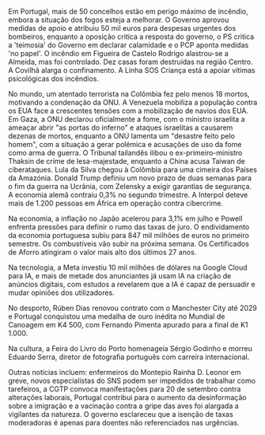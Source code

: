 Em Portugal, mais de 50 concelhos estão em perigo máximo de incêndio, embora a situação dos fogos esteja a melhorar. O Governo aprovou medidas de apoio e atribuiu 50 mil euros para despesas urgentes dos bombeiros, enquanto a oposição critica a resposta do governo, o PS critica a 'teimosia' do Governo em declarar calamidade e o PCP aponta medidas 'no papel'. O incêndio em Figueira de Castelo Rodrigo alastrou-se a Almeida, mas foi controlado. Dez casas foram destruídas na região Centro. A Covilhã alarga o confinamento. A Linha SOS Criança está a apoiar vítimas psicológicas dos incêndios.

No mundo, um atentado terrorista na Colômbia fez pelo menos 18 mortos, motivando a condenação da ONU. A Venezuela mobiliza a população contra os EUA face a crescentes tensões com a mobilização de navios dos EUA. Em Gaza, a ONU declarou oficialmente a fome, com o ministro israelita a ameaçar abrir "as portas do inferno" e ataques israelitas a causarem dezenas de mortos, enquanto a ONU lamenta um "desastre feito pelo homem", com a situação a gerar polémica e acusações de uso da fome como arma de guerra. O Tribunal tailandês ilibou o ex-primeiro-ministro Thaksin de crime de lesa-majestade, enquanto a China acusa Taiwan de ciberataques. Lula da Silva chegou à Colômbia para uma cimeira dos Países da Amazónia. Donald Trump definiu um novo prazo de duas semanas para o fim da guerra na Ucrânia, com Zelensky a exigir garantias de segurança. A economia alemã contraiu 0,3% no segundo trimestre. A Interpol deteve mais de 1.200 pessoas em África em operação contra cibercrime.

Na economia, a inflação no Japão acelerou para 3,1% em julho e Powell enfrenta pressões para definir o rumo das taxas de juro. O endividamento da economia portuguesa subiu para 847 mil milhões de euros no primeiro semestre. Os combustíveis vão subir na próxima semana. Os Certificados de Aforro atingiram o valor mais alto dos últimos 27 anos.

Na tecnologia, a Meta investiu 10 mil milhões de dólares na Google Cloud para IA, e mais de metade dos anunciantes já usam IA na criação de anúncios digitais, com estudos a revelarem que a IA é capaz de persuadir e mudar opiniões dos utilizadores.

No desporto, Rúben Dias renovou contrato com o Manchester City até 2029 e Portugal conquistou uma medalha de ouro inédita no Mundial de Canoagem em K4 500, com Fernando Pimenta apurado para a final de K1 1.000.

Na cultura, a Feira do Livro do Porto homenageia Sérgio Godinho e morreu Eduardo Serra, diretor de fotografia português com carreira internacional.

Outras notícias incluem: enfermeiros do Montepio Rainha D. Leonor em greve, novos especialistas do SNS podem ser impedidos de trabalhar como tarefeiros, a CGTP convoca manifestações para 20 de setembro contra alterações laborais, Portugal contribui para o aumento da desinformação sobre a imigração e a vacinação contra a gripe das aves foi alargada a vigilantes da natureza. O governo esclareceu que a isenção de taxas moderadoras é apenas para doentes não referenciados nas urgências.
